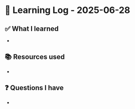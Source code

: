 # 🧠 Learning Log - 2025-06-28

## ✅ What I learned

- 

## 📚 Resources used

- 

## ❓ Questions I have

- 
